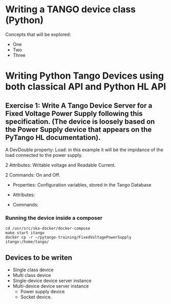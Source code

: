 # Writing a TANGO device class (Python)

Concepts that will be explored:

 * One 
 * Two
 * Three

# Writing Python Tango Devices using both classical API and Python HL API

## Exercise 1: Write A Tango Device Server for a Fixed Voltage Power Supply following this specification. (The device is loosely based on the Power Supply device that appears on the PyTango HL documentation).




A DevDouble property: Load: in this example it will be the impidance of the load connected to the power supply.

2 Attributes: Writable voltage and Readable Current.

2 Commands: On and Off.

 * Properties: Configuration variables, stored in the Tango Database

 * Attributes: 

 * Commands:
 
### Running the device inside a composer

    cd /usr/src/ska-docker/docker-compose
    make start itango
    docker cp -r ~/pytango-training/FixedVoltagePowerSupply itango:/home/tango/

## Devices to be writen
 * Single class device
 * Multi class device
 * Single-device device server instance
 * Multi-device device server instance	
	*	Power supply device
	*	Socket device.



